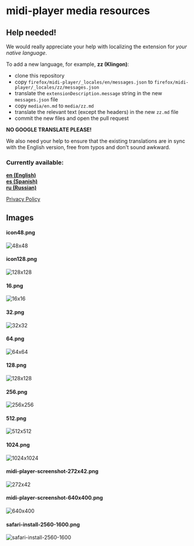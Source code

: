 # midi-player media resources

## Help needed!

We would really appreciate your help with localizing the extension for *your native language*.

To add a new language, for example, **zz (Klingon)**:

- clone this repository
- copy `firefox/midi-player/_locales/en/messages.json` to `firefox/midi-player/_locales/zz/messages.json`
- translate the `extensionDescription.message` string in the new `messages.json` file
- copy `media/en.md` to `media/zz.md`
- translate the relevant text (except the headers) in the new `zz.md` file
- commit the new files and open the pull request

**NO GOOGLE TRANSLATE PLEASE!**

We also need your help to ensure that the existing translations are in sync with the English version,
free from typos and don't sound awkward.

### Currently available:

[**en (English)**](en.md)  
[**es (Spanish)**](es.md)  
[**ru (Russian)**](ru.md)  

[Privacy Policy](PRIVACY.md)  

## Images

#### icon48.png
![48x48](icon48.png)

#### icon128.png
![128x128](icon128.png)

#### 16.png
![16x16](16.png)

#### 32.png
![32x32](32.png)

#### 64.png
![64x64](64.png)

#### 128.png
![128x128](128.png)

#### 256.png
![256x256](256.png)

#### 512.png
![512x512](512.png)

#### 1024.png
![1024x1024](1024.png)

#### midi-player-screenshot-272x42.png  
![272x42](midi-player-screenshot-272x42.png)

#### midi-player-screenshot-640x400.png  
![640x400](midi-player-screenshot-640x400.png)

#### safari-install-2560-1600.png
![safari-install-2560-1600](safari-install-2560-1600.png)
